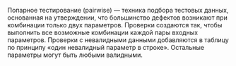Попарное тестирование (pairwise) — техника подбора тестовых данных, основанная
на утверждении, что большинство дефектов возникают при комбинации только
двух параметров.
Проверки создаются так, чтобы выполнить
все возможные комбинации каждой пары входных параметров.
Проверки с невалидными данными добавляются в таблицу по принципу «один
невалидный параметр в строке». Остальные параметры могут быть любыми
валидными.
